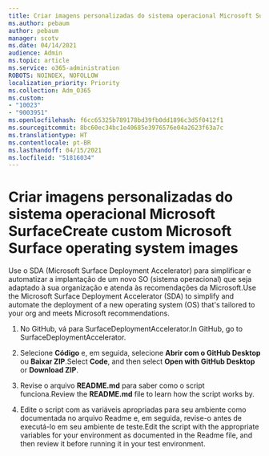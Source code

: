 ```yaml
---
title: Criar imagens personalizadas do sistema operacional Microsoft Surface
ms.author: pebaum
author: pebaum
manager: scotv
ms.date: 04/14/2021
audience: Admin
ms.topic: article
ms.service: o365-administration
ROBOTS: NOINDEX, NOFOLLOW
localization_priority: Priority
ms.collection: Adm_O365
ms.custom:
- "10023"
- "9003951"
ms.openlocfilehash: f6cc65325b789178bd39fb0dd1896c3d5f0412f1
ms.sourcegitcommit: 8bc60ec34bc1e40685e3976576e04a2623f63a7c
ms.translationtype: HT
ms.contentlocale: pt-BR
ms.lasthandoff: 04/15/2021
ms.locfileid: "51816034"
---
```

# <a name="create-custom-microsoft-surface-operating-system-images"></a><span data-ttu-id="2bdb2-102">Criar imagens personalizadas do sistema operacional Microsoft Surface</span><span class="sxs-lookup"><span data-stu-id="2bdb2-102">Create custom Microsoft Surface operating system images</span></span>

<span data-ttu-id="2bdb2-103">Use o SDA (Microsoft Surface Deployment Accelerator) para simplificar e automatizar a implantação de um novo SO (sistema operacional) que seja adaptado à sua organização e atenda às recomendações da Microsoft.</span><span class="sxs-lookup"><span data-stu-id="2bdb2-103">Use the Microsoft Surface Deployment Accelerator (SDA) to simplify and automate the deployment of a new operating system (OS) that's tailored to your org and meets Microsoft recommendations.</span></span>

1. <span data-ttu-id="2bdb2-104">No GitHub, vá para SurfaceDeploymentAccelerator.</span><span class="sxs-lookup"><span data-stu-id="2bdb2-104">In GitHub, go to SurfaceDeploymentAccelerator.</span></span>

1. <span data-ttu-id="2bdb2-105">Selecione **Código** e, em seguida, selecione **Abrir com o GitHub Desktop** ou **Baixar ZIP**.</span><span class="sxs-lookup"><span data-stu-id="2bdb2-105">Select **Code**, and then select **Open with GitHub Desktop** or **Download ZIP**.</span></span>

1. <span data-ttu-id="2bdb2-106">Revise o arquivo **README.md** para saber como o script funciona.</span><span class="sxs-lookup"><span data-stu-id="2bdb2-106">Review the **README.md** file to learn how the script works by.</span></span>

1. <span data-ttu-id="2bdb2-107">Edite o script com as variáveis apropriadas para seu ambiente como documentada no arquivo Readme e, em seguida, revise-o antes de executá-lo em seu ambiente de teste.</span><span class="sxs-lookup"><span data-stu-id="2bdb2-107">Edit the script with the appropriate variables for your environment as documented in the Readme file, and then review it before running it in your test environment.</span></span>
